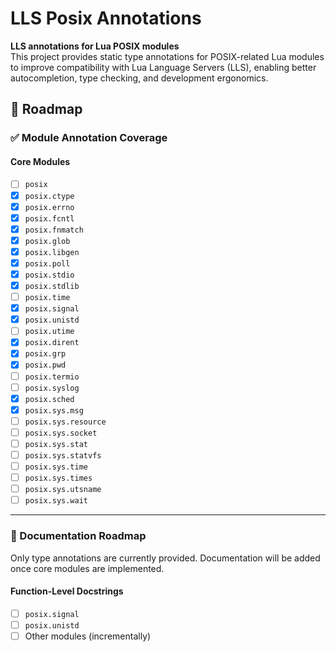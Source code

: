 # LLS Posix Annotations

**LLS annotations for Lua POSIX modules**  
This project provides static type annotations for POSIX-related Lua modules to improve compatibility with Lua Language Servers (LLS), enabling better autocompletion, type checking, and development ergonomics.  

## 🚧 Roadmap

### ✅ Module Annotation Coverage

#### Core Modules
- [ ] `posix`
- [x] `posix.ctype`
- [x] `posix.errno`
- [x] `posix.fcntl`
- [x] `posix.fnmatch`
- [x] `posix.glob`
- [x] `posix.libgen`
- [x] `posix.poll`
- [x] `posix.stdio`
- [x] `posix.stdlib`
- [ ] `posix.time`
- [x] `posix.signal`
- [x] `posix.unistd`
- [ ] `posix.utime`
- [x] `posix.dirent`
- [x] `posix.grp`
- [x] `posix.pwd`
- [ ] `posix.termio`
- [ ] `posix.syslog`
- [x] `posix.sched`
- [x] `posix.sys.msg`
- [ ] `posix.sys.resource`
- [ ] `posix.sys.socket`
- [ ] `posix.sys.stat`
- [ ] `posix.sys.statvfs`
- [ ] `posix.sys.time`
- [ ] `posix.sys.times`
- [ ] `posix.sys.utsname`
- [ ] `posix.sys.wait`

---

### 📝 Documentation Roadmap

Only type annotations are currently provided. Documentation will be added once core modules are implemented.

#### Function-Level Docstrings
- [ ] `posix.signal`
- [ ] `posix.unistd`
- [ ] Other modules (incrementally)
